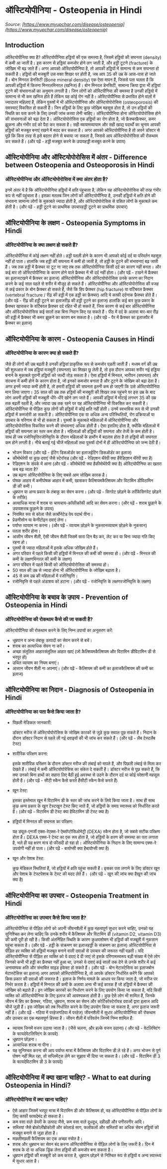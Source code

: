 # ऑस्टियोपीनिया - Osteopenia in Hindi
_Source: [https://www.myupchar.com/disease/osteopenia](https://www.myupchar.com/disease/osteopenia)_

## Introduction
ऑस्टियोपीनिया क्या है?
ऑस्टियोपीनिया हड्डियों की एक समस्या है, जिसमें हड्डियों की सघनता (density) में कमी आ जाती है। इस कारण से हड्डियां कमजोर होने लग जाती हैं, और हड्डी टूटने (fracture) के जोखिम भी बढ़ जाते हैं। अगर आपको ऑस्टियोपीनिया है, तो आपकी हड्डियों में सामान्य से कम सघनता हो सकती है। हड्डियों की मजबूती उस वक्त शिखर पर होती है, जब आप 35 की उम्र के आस-पास हो जाते हैं।
बोन मिनरल डेनसिटी (Bone mineral density) एक ऐसा मापन हैं, जिससे पता चलता है कि आपकी हड्डियों में कितना मिनरलमिनरल (खनिज) है। बोन मिनरल डेनसिटी, सामान्य क्रिया द्वारा भी हड्डियां टूटने की संभावनाओं का अनुमान लगाती है। जिन लोगों को ऑस्टिपीनिया की समस्या है उनकी हड्डियो में सामान्य से भी कम खनिज होते हैं लेकिन यह कोई रोग नहीं है।
ओस्टियोपीनिया से प्रभावित होने वालों में ज्यादातर महिलाएं हैं, लेकिन पुरूषों में भी ऑस्टियोपीनिया और ऑस्टियोपोरोसिस (osteoporosis) की समस्याएं विकसित हो सकती हैं। जिन हड्डियों के लिए कुछ जोखिम महसूस होता है, तो उन हड्डियों की स्थिति का पता करने के लिए उनकी जांच करवा लेनी चाहिए।
ऑस्टियोपीनिया होना ऑस्टियोपोरोसिस होने की संभावनाओं को बढ़ा देता है। ऑस्टियोपोरोसिस एक हड्डियों का रोग होता है, जो फ्रैक्चरफ्रैक्चर, कमर झुकना और गंभीर दर्द को पैदा कर सकता है। सही व्यायामव्यायाम और सही खाद्य पदार्थों का चुनाव आपकी हड्डियों को मजबूत बनाएं रखने में मदद कर सकता है। अगर आपको ऑस्टियोपीनिया है तो अपने डॉक्टर से पूछें कि किस तरह से इसे बदतर होने से बचाया जा सकता है, जिससे आप ऑस्टियोपोरोसिस की रोकथाम कर सकते हैं।
(और पढ़ें - हड्डी मजबूत करने के उपायहड्डी मजबूत करने के उपाय)

## ऑस्टियोपीनिया और ऑस्टियोपोरोसिस में अंतर - Difference between Osteopenia and Osteoporosis in Hindi
### ऑस्टियोपीनिया और ऑस्टियोपोरोसिस में क्या अंतर होता है?
इनमें अंतर ये है कि ऑस्टियोपीनिया हड्डियों में क्षति पंहुचाता है, लेकिन यह ऑस्टियोपोरोसिस की तरह गंभीर रूप से नहीं पहुंचाता है। इसका मतलब जिन लोगों को ऑस्टियोपीनिया है, उनकी हड्डियों में क्षति होने की संभावना सामान्य लोगों के मुकाबले ज्यादा होती है, और ऑस्टियोपोरोसिस से ग्रसित लोगों के मुकाबले कम होती है।
(और पढ़ें - हड्डी टूटने का प्राथमिक उपचारहड्डी टूटने का प्राथमिक उपचार)

## ऑस्टियोपीनिया के लक्षण - Osteopenia Symptoms in Hindi
### ऑस्टियोपीनिया के क्या लक्षण हो सकते हैं?
ऑस्टियोपीनिया में कोई लक्षण नहीं होते। हड्डी पतली होने के कारण भी आपको कोई दर्द या परिवर्तन महसूस नहीं हो पाता। हालांकि जब हड्डी की सघनता में कमी हो जाती है, तो हड्डी के टूटने की संभावनाएं बढ़ जाती हैं।
जब तक हड्डी में फ्रैक्चर या टूट ना जाए तब तक ऑस्टियोपीनिया किसी दर्द का कारण नहीं बनता। और कई बार तो ऑस्टियोपीनिया के कारण होने वाले फ्रैक्चर में भी दर्द नहीं होता।
(और पढ़ें - टखने में फ्रैक्चर का इलाजटखने में फ्रैक्चर का इलाज)
ऑस्टियोपीनिया और ऑस्टियोपोरोसिस उनके कारण का निदान करने के कई साल पहले से शरीर में मौजूद हो सकते हैं। ऑस्टियोपीनिया और ऑस्टियोपोरोसिस की वजह से कई प्रकार के बोन फ्रैक्चर हो सकते हैं, जैसे कि हिप फ्रैक्चर (hip fracture) या वर्टिबरल फ्रैक्चर (vertebral fracture / रीढ़ की हड्डी में एक हड्डी का फ्रैक्चर) आदि ये काफी दर्दनाक फ्रैक्चर होते हैं।
(और पढ़ें - रीढ़ की हड्डी टूटने का इलाजरीढ़ की हड्डी टूटने का इलाज)
हालांकि कई बार कुछ प्रकार के फ्रैक्चर खासकर के वर्टिबरल फ्रैक्चर दर्द रहित भी हो सकते हैं, जिस कारण से कई बार ऑस्टियोपीनिया और ऑस्टियोपोरोसिस कई सालों तक बिना निदान किए रह सकते हैं। पीठ में दर्द के अलावा बार-बार रीढ़ की हड्डी में फ्रैक्चर भी कमर झुकने का कारण बन सकता है।
(और पढ़ें - पैर में फ्रैक्चर का इलाजपैर में फ्रैक्चर का इलाज)

## ऑस्टियोपीनिया के कारण - Osteopenia Causes in Hindi
### ऑस्टियोपीनिया के कारण क्या हो सकते हैं?
जैसे ही लोगों की उम्र बढ़ती है उनकी हड्डियां प्राकृतिक रूप से कमजोर पड़ती जाती हैं। मध्यम वर्ग की उम्र की शुरूआत में जब हड्डियां मजबूती (सघनता) का शिखर छू लेती हैं, तो इस दौरान आपका शरीर नई हड्डिया बनाने के मुकाबले पुरानी हड्डियों को जल्दी तोड़ सकता है। ऐसा हड्डियों में मिनरल, भारीपन (सघनता) और संरचना में कमी होने के कारण होता है, जो इनको कमजोर बनाता है और टूटने के जोखिम को बढ़ा देता है। अगर इनमें ज्यादा कमी होती है, तो हमारी हड्डियों की सघनता इतनी कम हो जाएगी कि उसे ऑस्टियोपीनिया मान लिया जाएगा। 35 साल की उम्र तक हड्डियों की मजबूती की शिखर तक पहुंचने पर इस उम्र के बाद लोग अपनी हड्डियों की मजबूती धीरे-धीरे खोने लग जाते हैं। आपकी हड्डियां में मोटाई लगभग 35 की उम्र तक बढ़ती रहती है, और ज्यादा उम्र तक रहने पर यह ऑस्टियोपीनिया भी विकसित कर सकती है।
ऑस्टियोपीनिया से पीड़ित कुछ लोगों की हड्डियों में कोई क्षति नहीं होती। उनमें स्वभाविक रूप से भी उनकी हड्डियों में कमजोरी आ सकती है। ओस्टियोपीनिया एक या अधिक अन्य परिस्थितियों, रोग प्रक्रियाओं या उपचार के परिणाम से भी हो सकता है।
पुरूषों के मुकाबले महिलाओं में ऑस्टियोपीनिया और ऑस्टियोपोरोसिस विकसित करने की संभावनाएं अधिक होती हैं। ऐसा इसलिए होता है, क्योंकि महिलाओ में हड्डियों की सघनता का स्तर कम होता है। महिलाओं की हड्डियों की सघनता और तेजी के कम होती है। साथ ही जब रजोनिवृत्तिरजोनिवृत्ति के दौरान महिलाओं के हार्मोन में बदलाव होता है तो हड्डियों की सघनता कम होने लगती है। नीचे बताई गई चीजें महिलाओं तथा पुरूषों दोनों में ही ऑस्टियोपीनिया को जन्म देती हैं।
- भोजन विकार (और पढ़ें - ईटिंग डिसऑर्डर का इलाजईटिंग डिसऑर्डर का इलाज)
- कीमोथेरेपी या कुछ दवाएं जैसे स्टेरॉयड (और पढ़ें - रेडिएशन थैरेपी क्या हैरेडिएशन थैरेपी क्या है)
- रेडिएशन के संपर्क में आना
(और पढ़ें - कीमोथेरेपी क्या हैकीमोथेरेपी क्या है)
ऑस्टियोपीनिया का खतरा कब बढ़ जाता है?
- उम्र बढ़ना ऑस्टियोपीनिया के लिए सबसे आम जोखिम कारक है।
- पोषक आहार में कमीपोषक आहार में कमी, खासकर कैल्शियमकैल्शियम और विटामिन डीविटामिन डी की कमी।
- धूम्रपान या अन्य प्रकार के तंबाकू का सेवन करना। (और पढ़ें - सिगरेट छोड़ने के तरीकेसिगरेट छोड़ने के तरीके)
- अत्याधिक मात्रा में शराब या चायचाय-कॉफीकॉफी आदि का सेवन करना। (और पढ़ें - शराब छुड़ाने के उपायशराब छुड़ाने के उपाय)
- नियमित रूप से कोला जैसे कार्बोनेटेड पेय पदार्थ पीना।
- प्रेडनीसोन या फेनीटोइन दवाएं लेना।
- पर्याप्त व्यायाम ना करना। (और पढ़ें - व्यायाम छोड़ने के नुकसानव्यायाम छोड़ने के नुकसान)
- पतला शरीर होना।
- आसीन जीवन शैली, ऐसी जीवन शैली जिसमें सारा दिन बैठ कर, लेट कर या बिना ज्यादा गति किए रहना हो।
- पुरूषों से ज्यादा महिलाओं में इसके अधिक जोखिम होते हैं।
- अगर परिवार में पहले किसी की हड्डियों में मिनरल की कमी की समस्या हो। (और पढ़ें - मिनरल की कमी के लक्षणमिनरल की कमी के लक्षण)
- अगर परिवार में पहले किसी को ओस्टियोपोरोसिस की समस्या हो।
- 50 साल की उम्र से ज्यादा होना भी ऑस्टियोपीनिया के जोखिम बढ़ाता है।
- 45 से कम उम्र की महिलाओं में रजोनिवृत्ति।
- रजोनिवृत्ति से पहले अंडाशय को हटाना।
(और पढ़ें - रजोनिवृत्ति के लक्षणरजोनिवृत्ति के लक्षण)

## ऑस्टियोपीनिया के बचाव के उपाय - Prevention of Osteopenia in Hindi
### ऑस्टियोपीनिया की रोकथाम कैसे की जा सकती है?
ऑस्टियोपीनिया की रोकथाम करने के लिए निम्न उपायों का अनुसरण करें:
- धूम्रपान व अन्य तंबाकू उत्पादों का सेवन करने से बचें।
- शराब का अत्याधिक सेवन ना करें।
- अच्छा संतुलित आहारसंतुलित आहार खाएं (जो कैल्शियमकैल्शियम और विटामिन डीविटामिन डी से भरपूर हो)
- उचित व्यायाम का नियम बनाएं।
- आसान जीवन शैली ना अपनाएं।
(और पढ़ें - कैल्शियम की कमी का इलाजकैल्शियम की कमी का इलाज)

## ऑस्टियोपीनिया का निदान - Diagnosis of Osteopenia in Hindi
### ऑस्टियोपीनिया का पता कैसे किया जाता है?
- पिछली मेडिकल जानकारी:
	डॉक्टर मरीज से ऑस्टियोपोरोसिस के जोखिम कारकों से जुड़े कुछ सवाल पूछ सकते हैं। निदान के दौरान डॉक्टर निदान से पहले ली गई दवाइयों की भी जांच कर सकते हैं। (और पढ़ें - लैब टेस्टलैब टेस्ट)
- शारीरिक परिक्षण करना:
	इसके शारीरिक परिक्षण के दौरान डॉक्टर मरीज की लंबाई को मापते हैं, और पिछली लंबाई से मिला कर देखते हैं। लंबाई में कमी ऑस्टियोपोरेसिस का संकेत दे सकती है। डॉक्टर मरीज से पूछ सकते हैं, कि क्या उनको बिना हाथों का सहारा लिए बैठी हुई अवस्था से उठने के दौरान दर्द या कोई परेशानी महसूस होती है। (और पढ़ें - सीटी स्कैन कैसे करते हैंसीटी स्कैन कैसे करते हैं)
- खून टेस्ट:
	इसका इस्तेमाल खून में विटामिन डी के स्तर की जांच करने के लिये किया जाता है। साथ ही साथ कुछ अन्य प्रकार के खून टेस्टखून टेस्ट किए जाते हैं, जो हड्डियों के समग्र स्वास्थ्य को निर्धारित करते हैं। (और पढ़ें - विटामिन डी टेस्ट क्या हैविटामिन डी टेस्ट क्या है)
- हड्डियों में मिनरल की सघनता का परिक्षण:
	यह ड्यूल-एनर्जी एक्स-रेएक्स-रे ऐब्सॉप्टोसिओमेट्री (DEXA) स्कैन होता है, जो सबसे सटीक परिक्षण होता है। DEXA एक्स-रे टेस्ट का एक रूप होता है, जो हड्डियों के क्षरण की समस्या का पता लगाता है, भले ही यह क्षरण मात्र दो फीसदी हो रहा हो। ऑस्टियोपीनिया के निदान के लिए सामान्य एक्स-रे उपयोगी नहीं हो पाता। (और पढ़ें - बायोप्सी क्या हैबायोप्सी क्या है)
- खून और पेशाब टेस्ट:
	कुछ मेडिकल स्थितियां हैं, जो हड्डियों में क्षति पहुंचा सकती हैं। इसका पता लगाने के लिए डॉक्टर खून और पेशाब के टेस्टपेशाब के टेस्ट की मदद लेते हैं।  (और पढ़ें - खून की जांच क्या हैखून की जांच क्या है)

## ऑस्टियोपीनिया का उपचार - Osteopenia Treatment in Hindi
### ऑस्टियोपीनिया का उपचार कैसे किया जाता है?
ऑस्टियोपीनिया से पीड़ित लोगों को अपनी जीवनशैली में कुछ महत्वपूर्ण सुधार करने चाहिए, उनको यह सुनिश्चित कर लेना चाहिए कि उनके शरीर में कैल्शियम और विटामिन डी (vitamin D2, vitamin D3) की कमी पूरी हो रही है। किसी अंतर्निहित स्थिति के कारण कुअवशोषण भी हड्डियों की मजबूती में नुकसान पहुंचा सकता है।
(और पढ़ें - हड्डी के संक्रमण का इलाजहड्डी के संक्रमण का इलाज)
ऑस्टियोपीनिया से पीड़ित हर व्यक्ति को हड्डियों मजबूत बनाने वाली दवाओं से उपचार की जरूरत नहीं पड़ती। यदि ऑस्टियोपीनिया से पीड़ित हर व्यक्ति को ये दवाएं दे दी जाएं तो इसके परिणामस्वरूप बड़ी संख्या में ऐसे लोग जिनको कभी भी हड्डी का फ्रैक्चर नहीं हुआ था, उनको ये दवाएं कई सालों तक देने से उनके शरीर में कई अनावश्यक क्षति और संभावित साइड इफेक्ट हो सकते हैं।
(और पढ़ें - बोन मेटास्टेसिस का इलाजबोन मेटास्टेसिस का इलाज)
अगर आपको ऑस्टियोपीनिया है, तो आपके डॉक्टर निर्धारित करेंगे कि आपको किस प्रकार की दवाओं की जरूरत है। इलाज के निर्णय मामले के आधार पर किया जाता है, जो मरीज पर निर्भर करता है।
हड्डियों में मिनरल की कमी के अलावा अन्य भी कई कारक हैं जो हड्डियों में फ्रैक्चर की जोखिम को बढ़ाते हैं। इन जोखिम कारकों का निर्धारण करने के लिए उपयोग किया जा सकता है, यदि किसी व्यक्ति को ऑस्टियोपीनिया के लिए इलाज की आवश्यकता होती है। कुछ ऐसे लोग भी शामिल हैं, जिनके जीवन में हिप का फ्रैक्चर, गठिया, धूम्रपान, शराब का सेवन और कोर्टिकोस्टेरॉयड दवाओं द्वारा इलाज आदि चीजें जुड़ी हैं। इस जोखिम को तब निर्धारित करने के लिए उपयोग किया जा सकता है, अगर इलाज जरूरी नहीं है।
(और पढ़ें - गठिया में परहेजगठिया में परहेज)
जीवनशैली में सुधार ओस्टियोपीनिया की रोकथाम और उपचार का एक महत्वपूर्ण हिस्सा है। जीवन शैली में परिवर्तन जिनमें निम्न शामिल हैं:
- व्यायाम जिनमें वजन उठाया जाता है। (जैसे चलना, और हल्के वजन उठाना) ( और पढ़ें - वेटलिफ्टिंग के फायदेवेटलिफ्टिंग के फायदे)
- धूम्रपान छोड़ना।
- अत्याधिक शराब ना पीना।
- यह सुनिश्चत करना की आप पर्याप्त मात्रा में कैल्शियम और विटामिन डी ले रहे हैं। अगर भोजन से पूर्ण पोषण नहीं मिल रहा, तो सप्लिमेंट्स लेने का सुझाव भी दिया जा सकता है।
(और पढ़ें - विटामिन डी 3 के फायदेविटामिन डी 3 के फायदे)

## ऑस्टियोपीनिया में क्या खाना चाहिए? - What to eat during Osteopenia in Hindi?
### ऑस्टियोपीनिया में क्या खाना चाहिए?
- ऐसे आहार जिसमें भरपूर मात्रा में विटामिन डी और कैल्शियम हो, वह ऑस्टियोपीनिया से पीड़ित लोगों के लिए काफी फायदेमंद हो सकता है।
- कम वसा वाले डेयरी के उत्पाद जैसे, कम वसा वाले दूधदूध, दहीदही और पनीरपनीर आदि।
- सब्जियां जैसे ब्रोकोलीब्रोकोली और कोलार्ड साग, फलोंफलों और सब्जियों का अधिक सेवन हड्डियों को मजबूत बनाने से जुड़ा होता है।
- मछलीमछली कैल्शियम का एक अच्छा स्त्रोत है।
- शराब और धूम्रपान का सेवन बंद करना ऑस्टियोपीनिया से पीड़ित लोगों के लिए जरूरी है। दिन में शराब के दो या अधिक ड्रिंक लेना हड्डियों की कमजोर बना सकता है।
- धूम्रपान हड्डियों की मजबूती को कम करता है, धूम्रपान छोड़ने से निश्चित रूप से हड्डियों व अन्य स्वास्थ्य में सुधार आता है।

